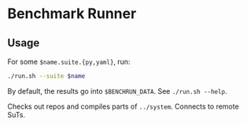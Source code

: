 # Benchmark Runner

## Usage

For some `$name.suite.{py,yaml}`, run:

``` sh
./run.sh --suite $name
```

By default, the results go into `$BENCHRUN_DATA`. See `./run.sh --help`.

Checks out repos and compiles parts of `../system`. Connects to remote SuTs.
